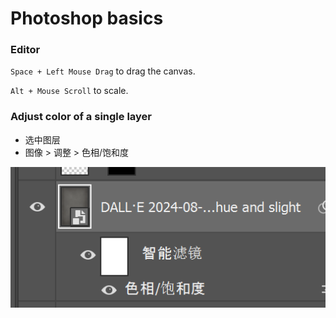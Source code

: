 # Photoshop basics

### Editor

`Space + Left Mouse Drag`  to drag the canvas.

`Alt + Mouse Scroll` to scale.


### Adjust color of a single layer

* 选中图层
* 图像 > 调整 > 色相/饱和度

![image-20240810225347545](photoshop_basics.assets\image-20240810225347545.png)